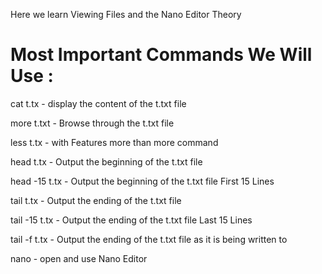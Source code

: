 Here we learn Viewing Files and the Nano Editor Theory

# Most Important Commands We Will Use :

cat t.tx - display the content of the t.txt file

more t.txt - Browse through the t.txt file

less t.tx - with Features more than more command

head t.tx - Output the beginning of the t.txt file

head -15 t.tx - Output the beginning of the t.txt file First 15 Lines

tail t.tx - Output the ending of the t.txt file

tail -15 t.tx - Output the ending of the t.txt file Last 15 Lines

tail -f t.tx - Output the ending of the t.txt file as it is being written to

nano - open and use Nano Editor
